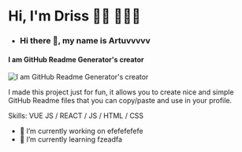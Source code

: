 # Hi, I'm Driss 👋🏾 👩🏾‍💻


- ### Hi there 👋, my name is Artuvvvvv
#### I am GitHub Readme Generator's creator
![I am GitHub Readme Generator's creator](https://arturssmirnovs.github.io/github-profile-readme-generator/images/banner.png)

I made this project just for fun, it allows you to create nice and simple GitHub Readme files that you can copy/paste and use in your profile.

Skills: VUE JS / REACT / JS / HTML / CSS

- 🔭 I’m currently working on efefefefefe 
- 🌱 I’m currently learning fzeadfa 





   
